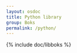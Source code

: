 ```yaml
---
layout: osdoc
title: Python library
group: Boks
permalink: /python/
---
```


{% include doc/libboks %}
